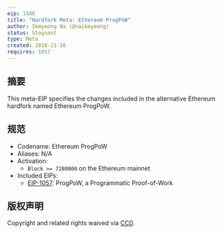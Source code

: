 ```yaml
---
eip: 1588
title: "Hardfork Meta: Ethereum ProgPoW"
author: Ikmyeong Na (@naikmyeong)
status: Stagnant
type: Meta
created: 2018-11-16
requires: 1057
---
```


## 摘要

This meta-EIP specifies the changes included in the alternative Ethereum hardfork named Ethereum ProgPoW.

## 规范

- Codename: Ethereum ProgPoW
- Aliases: N/A
- Activation:
  - `Block >= 7280000` on the Ethereum mainnet
- Included EIPs:
  - [EIP-1057](./eip-1057.md): ProgPoW, a Programmatic Proof-of-Work

## 版权声明

Copyright and related rights waived via [CC0](../LICENSE.md).
